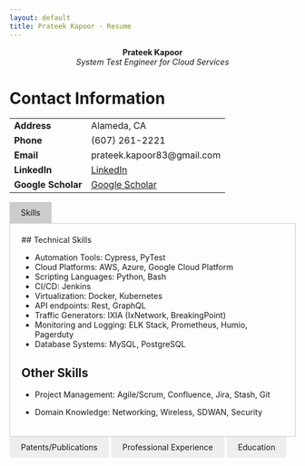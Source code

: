 ```yaml
---
layout: default
title: Prateek Kapoor - Resume
---
```

<div style="text-align: center;">
    <strong>Prateek Kapoor</strong><br>
    <em>System Test Engineer for Cloud Services</em>
</div>

# Contact Information

<table>
    <tr><td><strong>Address</strong></td><td>Alameda, CA</td></tr>
    <tr><td><strong>Phone</strong></td><td>(607) 261-2221</td></tr>
    <tr><td><strong>Email</strong></td><td>prateek.kapoor83@gmail.com</td></tr>
    <tr><td><strong>LinkedIn</strong></td><td><a href="https://www.linkedin.com/in/prateek-kapoor83/">LinkedIn</a></td></tr>
    <tr><td><strong>Google Scholar</strong></td><td><a href="https://scholar.google.com/citations?hl=en&user=I-RSA4gAAAAJ">Google Scholar</a></td></tr>
</table>

<div class="tabs">
  <input type="radio" name="tabs" id="Skills" checked>
  <label for="Skills">Skills</label>
  <div class="tab-content" id="skills-content">
	<div class="markdown">
## Technical Skills

- Automation Tools: Cypress, PyTest
- Cloud Platforms: AWS, Azure, Google Cloud Platform
- Scripting Languages: Python, Bash
- CI/CD: Jenkins
- Virtualization: Docker, Kubernetes
- API endpoints: Rest, GraphQL
- Traffic Generators: IXIA (IxNetwork, BreakingPoint)
- Monitoring and Logging: ELK Stack, Prometheus, Humio, Pagerduty
- Database Systems: MySQL, PostgreSQL

## Other Skills

- Project Management: Agile/Scrum, Confluence, Jira, Stash, Git
- Domain Knowledge: Networking, Wireless, SDWAN, Security
	</div>
  </div>

  <input type="radio" name="tabs" id="Patents/Publications">
  <label for="Patents/Publications">Patents/Publications</label>
  <div class="tab-content" id="patent-content">

	# Patents/Publications

	- **Granted:** US Patent 9655038, US Patent 10021102, US Patent 10212653, US Patent 10291578, US Patent 10673807, US Patent 10812484.
	- **Publication:** IEEE VTC2018-Fall, Chicago: "Detecting and Mitigating Spoofing Attack against an Automotive Radar".

  </div>

  <input type="radio" name="tabs" id="Professional Experience">
  <label for="Professional Experience">Professional Experience</label>
  <div class="tab-content" id="Experience-content">

	## HPE Aruba Networking

	### System Test Manager for Cloud Services, San Jose, USA (Feb 2022 - Now)

	- **Automation Leadership:**
		- Led the automation effort to establish a Pytest-based automation framework from scratch and integrated it with Jenkins for CI/CD.
	- **Project and Team Management:**
		- Managed project teams responsible for qualifying SD-WAN solutions across multiple releases.
		- Led and managed agile Scrum teams, breaking down 6-month release cycles to monthly deliverables, ensuring high-quality deliverables with predictable timelines.
	- **Skills Utilized:**
		- Agile, Scrum, Sprint tracker, People Management, Program Management, Confluence, Jira, Stash, Jenkins.

	### System Test Engineer for Cloud Services, San Jose, USA (Feb 2018 - Feb 2022)

	- **Cross-Functional Collaboration:**
		- Collaborated with cross-functional teams to understand requirements and system architecture for cloud services.
	- **Test Planning and Automation:**
		- Developed and executed comprehensive test plans for new features and enhancements, ensuring high-quality releases.
		- Automated repetitive testing tasks, resulting in a 90% reduction in manual efforts.
	- **Design and Implementation:**
		- Part of the design team delivering various SDWAN features, including DPI, DPS, Virtual GW on on-prem (ESXI, KVM), and CSPs (AWS, Azure, and GCP).
	- **Additional Responsibilities:**
		- Qualified Apps running on an ACP system orchestrated via Kubernetes.
		- Implemented chaos monkey and supported customer escalations.
	- **Skills Utilized:**
		- PyTest, GraphQL, Rest, Cypress, L2-L3 networking, Firewall, SDWAN, Cloud Computing, Confluence, Jira, Stash, Git, Jenkins.

	### Wireless Test Engineer, Bangalore, India (Oct 2013 - Aug 2016)

	- **Automation Framework and Technical Leadership:**
		- Designed/Implemented an Automation Framework to test a Distributed System.
		- Subject matter expert within the Instant team for WLAN, TCL, L2-L3 protocols, Vulnerability testing, Firewall, VPN, and Automation.
	- **Team Leadership and Patent Contributions:**
		- Shown technical leadership for solving complex programming tasks and coming up with innovative solutions.
		- Led the test Automation initiative for the IAP team in Aruba, increasing the Automation test coverage of CFTs to 80%.
		- Granted 6 patents in the areas of networked systems, distributed systems, and wireless.
	- **System Validation and Automation Strategy:**
		- System validation, Automation test strategy, and Automation test case development of the 802.11 suite of protocols, Enterprise Wireless LAN Solutions, and Pre-Certification testing for WFA test suites.
	- **Skills Utilized:**
		- TCL, SQL, Perl, 802.11, L2-L3 protocols, Perforce, Spirent.

	## Calsoft

	### Module Lead, Bangalore, India (Nov 2012 - Oct 2013)

	- **Agile Development and Collaboration:**
		- Actively participated in the agile development process, providing continuous feedback to enhance product quality.
	- **Regression Testing:**
		- Conducted extensive regression testing for software updates and patches.
	- **Automated Testing and Efficiency Improvement:**
		- Implemented automated testing for critical workflows, significantly improving overall testing efficiency.
		- Added support for CLI configuration mode in the automation framework, saving 100 man-hours of re-scripting.
	- **Feature Development and Recognition:**
		- Worked on various features, including L2 GRE, Hot Spot 2.0 certification (received accolades), sigma framework, RAP-ng [IAP + VPN], ACL [Firewall], and PPPoE.

	## Sandvine

	### Quality Assurance Engineer, Bangalore, India (May 2012 - Nov 2012)

	- **QA Environment and Automation:**
		- Worked in a QA environment with high availability of resources, leveraging Infrastructure as a Service (IaaS) and an iTCL-based automation framework achieving a 95% automation level.
		- Automated several QA activities using the iTCL-based framework.
	- **Testing and Policy Engine:**
		- Performed regression and functional testing of the Policy engine, providing Policy and Charging Enforcement Function (PCEF) functionalities to the solution/product.
		- Tested networking requirements such as 802.1ad, asymmetric VLAN, and customer-specific features.
	- **Innovation and Idea Generation:**
		- Became part of the New Idea Generation forum, actively contributing to the exploration of new solutions and product ideas.
	- **Skills Used:**
		- iTCL, IaaS, L2/L3 Networking, DPI, Policy Enforcement.

	## Aricent Group

	### Senior Engineer Testing, Gurgaon, India (Jul 2007 - Jan 2011)

	- **Testing and Planning:**
		- Developed test plans for system integration, functional testing, and performance testing based on requirement specifications.
		- Configured test beds (both real and emulator) for system integration, functional, load, and performance testing.
	- **Client Interaction and Feature Implementation:**
		- Participated in requirement analysis and proposal discussions with clients for feature implementation.
		- Conducted end-to-end CS call integration for packet Abis in ETP-BSC and BSC-ETP-PCU.
	- **Network Configuration and Protocol Testing:**
		- Configured a new network topology in BSC using CISCO 3750 switches.
		- Conducted protocol-level testing for DHCP, 802.1, MSTP, and OSPF.
	- **Automation Framework:**
		- Created an automation framework to enable the development of robust release/project-independent testing suites.
	- **Skills Used:**
		- C, GSM 2G, GSM 2.5G (Edge), L2/L3 Networking.

	### Layer 3 Global Support for Nokia, Gurgaon, India (Jan 2011 - May 2012)

	- **Customer Support:**
		- Resolved PS core-specific customer queries.
		- Resolved IP-related L2/L3 customer queries.
	- **Onsite Product Trial:**
		- Conducted an onsite product trial of the ETPx product line, handling IP-based traffic on ABIS/A interface with L3 configuration of multilayer ESBs/switches.
		- Configured MSTP, SNMP, OSPF for the product trial.
	- **Release Testing:**
		- Conducted release testing of the ETPx product line and MC, an all IP-based standalone BSC.
	- **Automation and Process Optimization:**
		- Automated processes related to KPI optimization, log analysis, and switch monitoring/configuration.
	- **Skills Used:**
		- C, VB, GSM 2G, GSM 2.5G (Edge), L2/L3 Networking.
  </div>
  <input type="radio" name="tabs" id="Education">
  <label for="Education">Education</label>
  <div class="tab-content" id="Education-content">

	**MS in CS**<br>
	*Binghamton University, New York, USA (Aug 2016 - Dec 2017)*

	- Research Assistant from Jan 2017 - Dec 2017 under Professor KD Kang.
	- Developed and executed research ideas in the field of Machine learning, IoT, TV White-space, Signal Processing, Real-Time Systems.
	- **Thesis:** "Detecting and Mitigating Spoofing Attack against an Automotive Radar".
  </div>

</div>

<style>
  .tabs input[type="radio"] {
    display: none;
  }
  .tabs label {
    display: inline-block;
    padding: 10px 20px;
    background: #eee;
    cursor: pointer;
  }
  .tabs .tab-content {
    display: none;
    padding: 20px;
    border: 1px solid #ccc;
  }
  .tabs input[type="radio"]:checked + label {
    background: #ccc;
  }
  .tabs input[type="radio"]:checked + label + .tab-content {
    display: block;
  }
</style>



